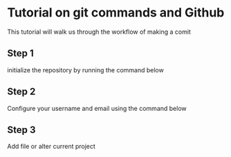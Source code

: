 # Tutorial on git commands and Github
This tutorial will walk us through the workflow of making a comit

## Step 1
initialize the repository by running the command below

## Step 2
Configure your username and email using the command below

## Step 3
Add file or alter current project
